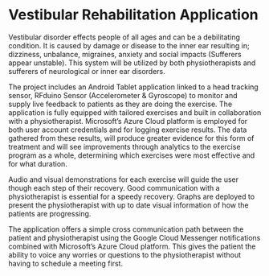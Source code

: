 Vestibular Rehabilitation Application
=========

Vestibular disorder effects people of all ages and can be a debilitating condition. It is caused by damage or disease to the inner ear resulting in; dizziness, unbalance, migraines, anxiety and social impacts (Sufferers appear unstable). This system will be utilized by both physiotherapists and sufferers of neurological or inner ear disorders. 

The project includes an Android Tablet application linked to a head tracking sensor, RFduino Sensor (Accelerometer & Gyroscope) to monitor and supply live feedback to patients as they are doing the exercise. The application is fully equipped with tailored exercises and built in collaboration with a physiotherapist. Microsoft’s Azure Cloud platform is employed for both user account credentials and for logging exercise results. The data gathered from these results, will produce greater evidence for this form of treatment and will see improvements through analytics to the exercise program as a whole, determining which exercises were most effective and for what duration.  

Audio and visual demonstrations for each exercise will guide the user though each step of their recovery. Good communication with a physiotherapist is essential for a speedy recovery. Graphs are deployed to present the physiotherapist with up to date visual information of how the patients are progressing.  

The application offers a simple cross communication path between the patient and physiotherapist using the Google Cloud Messenger notifications combined with Microsoft’s Azure Cloud platform. This gives the patient the ability to voice any worries or questions to the physiotherapist without having to schedule a meeting first.



